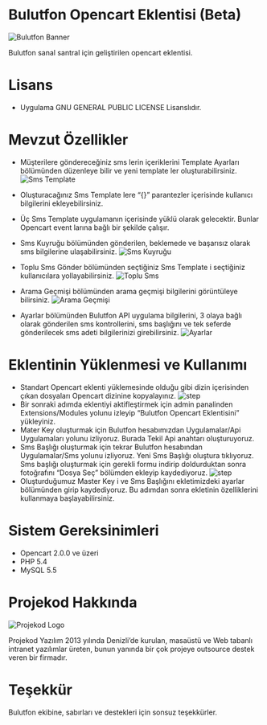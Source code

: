 Bulutfon Opencart Eklentisi (Beta)
===

![Bulutfon Banner](http://i.imgur.com/HTmTBkF.png)

Bulutfon sanal santral için geliştirilen opencart eklentisi.

Lisans
===

* Uygulama GNU GENERAL PUBLIC LICENSE Lisanslıdır.

Mevzut Özellikler
===
* Müşterilere göndereceğiniz sms lerin içeriklerini Template Ayarları bölümünden düzenleye bilir ve yeni template ler oluşturabilirsiniz.
![Sms Template](http://i.imgur.com/f6Jj2uv.png)
* Oluşturacağınız Sms Template lere “{}” parantezler içerisinde kullanıcı bilgilerini ekleyebilirsiniz.
* Üç Sms Template uygulamanın içerisinde yüklü olarak gelecektir. Bunlar Opencart event larına bağlı bir şekilde çalışır.
* Sms Kuyruğu bölümünden gönderilen, beklemede ve başarısız olarak sms bilgilerine ulaşabilirsiniz.
![Sms Kuyruğu](http://i.imgur.com/kDVwTvl.png)
* Toplu Sms Gönder bölümünden seçtiğiniz Sms Template i seçtiğiniz kullanıcılara yollayabilirsiniz.
![Toplu Sms](http://i.imgur.com/YBbVJfy.png)

* Arama Geçmişi bölümünden arama geçmişi bilgilerini görüntüleye bilirsiniz.
![Arama Geçmişi](http://i.imgur.com/f8dwdni.png)
* Ayarlar bölümünden Bulutfon API uygulama bilgilerini, 3 olaya bağlı olarak gönderilen sms kontrollerini, sms başlığını ve tek seferde gönderilecek sms adeti bilgilerinizi girebilirsiniz.
![Ayarlar](http://i.imgur.com/3CrW2gj.png)



Eklentinin Yüklenmesi ve Kullanımı
===
* Standart Opencart eklenti yüklemesinde olduğu gibi dizin içerisinden çıkan dosyaları Opencart dizinine kopyalayınız.
![step](http://i.imgur.com/Mhq5psA.png)
* Bir sonraki adımda eklentiyi aktifleştirmek için admin panalinden Extensions/Modules yolunu izleyip “Bulutfon Opencart Eklentisini” yükleyiniz.
* Mater Key oluşturmak için Bulutfon hesabımızdan Uygulamalar/Api Uygulamaları yolunu izliyoruz. Burada Tekil Api anahtarı oluşturuyoruz.
* Sms Başlığı oluşturmak için tekrar Bulutfon hesabından Uygulamalar/Sms yolunu izliyoruz. Yeni Sms Başlığı oluştura tıklıyoruz. Sms başlığı oluşturmak için gerekli formu indirip doldurduktan sonra fotoğrafını “Dosya Seç” bölümden ekleyip kaydediyoruz.
![step](http://i.imgur.com/gRU0K21.png)
* Oluşturduğumuz Master Key i ve Sms Başlığını ekletimizdeki ayarlar bölümünden girip kaydediyoruz. Bu adımdan sonra ekletinin özelliklerini kullanmaya başlayabilirsiniz.

Sistem Gereksinimleri
===
* Opencart 2.0.0 ve üzeri
* PHP 5.4
* MySQL 5.5 


Projekod Hakkında
===

![Projekod Logo](http://i.imgur.com/WZIIUJn.png)

Projekod Yazılım 2013 yılında Denizli’de kurulan, masaüstü ve Web tabanlı intranet yazılımlar üreten, bunun yanında bir çok projeye outsource destek veren bir firmadır.

Teşekkür
===
Bulutfon ekibine, sabırları ve destekleri için sonsuz teşekkürler. 
